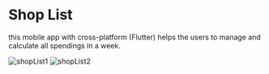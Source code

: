 # Shop List
this mobile app with cross-platform (Flutter) helps the users to manage and calculate all spendings in a week.

![shopList1](https://user-images.githubusercontent.com/48063618/129187975-e7131dee-b093-4eef-9b38-ae9f12405c3a.png)  ![shopList2](https://user-images.githubusercontent.com/48063618/129188011-cfba275a-b16e-4121-bb91-5d1f2e729cbb.png)



